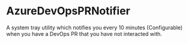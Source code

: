# AzureDevOpsPRNotifier
A system tray utility which notifies you every 10 minutes (Configurable) when you have a DevOps PR that you have not interacted with.
